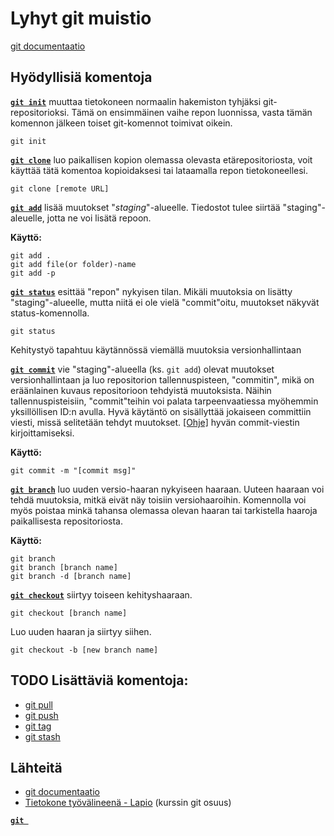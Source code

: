# Lyhyt git muistio
[git documentaatio](https://git-scm.com/docs/)


## Hyödyllisiä komentoja

**[`git init`](https://git-scm.com/docs/git-init)** muuttaa tietokoneen normaalin hakemiston tyhjäksi git-repositorioksi. Tämä on ensimmäinen vaihe repon luonnissa, vasta tämän komennon jälkeen toiset git-komennot toimivat oikein.

```
git init
```

**[`git clone`](https://git-scm.com/docs/git-clone)** luo paikallisen kopion olemassa olevasta etärepositoriosta, voit käyttää tätä komentoa kopioidaksesi tai lataamalla repon tietokoneellesi.


```
git clone [remote URL]
```

**[`git add`](https://git-scm.com/docs/git-add)** lisää muutokset "*staging*"-alueelle. Tiedostot tulee siirtää "staging"-aleuelle, jotta ne voi lisätä repoon.
  
**Käyttö:**
```
git add .
git add file(or folder)-name
git add -p
```

**[`git status`](https://git-scm.com/docs/git-status)** esittää "repon" nykyisen tilan. Mikäli muutoksia on lisätty "staging"-alueelle, mutta niitä ei ole vielä "commit"oitu, muutokset näkyvät status-komennolla. 

```
git status
```

Kehitystyö tapahtuu käytännössä viemällä muutoksia versionhallintaan 


**[`git commit`](https://git-scm.com/docs/git-commit)** vie "staging"-alueella (ks. `git add`) olevat muutokset versionhallintaan ja luo repositorion tallennuspisteen, "commitin", mikä on eräänlainen kuvaus repositorioon tehdyistä muutoksista. Näihin tallennuspisteisiin, "commit"teihin voi palata tarpeenvaatiessa myöhemmin yksillöllisen ID:n avulla. Hyvä käytäntö on sisällyttää jokaiseen committiin viesti, missä selitetään tehdyt muutokset. [[Ohje]](https://github.com/erlang/otp/wiki/writing-good-commit-messages) hyvän commit-viestin kirjoittamiseksi.

**Käyttö:**
```
git commit -m "[commit msg]"
```

**[`git branch`](https://git-scm.com/docs/git-branch)** luo uuden versio-haaran nykyiseen haaraan. Uuteen haaraan voi tehdä muutoksia, mitkä eivät näy toisiin versiohaaroihin. Komennolla voi myös poistaa minkä tahansa olemassa olevan haaran tai tarkistella haaroja paikallisesta repositoriosta.

**Käyttö:**
```
git branch
git branch [branch name]
git branch -d [branch name]
```

**[`git checkout`](https://git-scm.com/docs/git-checkout)** siirtyy toiseen kehityshaaraan.


```
git checkout [branch name]

```
Luo uuden haaran ja siirtyy siihen.
```
git checkout -b [new branch name]
```


## TODO Lisättäviä komentoja:
- [git pull](https://git-scm.com/docs/git-pull)
- [git push](https://git-scm.com/docs/git-push)
- [git tag]()
- [git stash]() 

## Lähteitä
- [git documentaatio](https://git-scm.com/docs/)
- [Tietokone työvälineenä - Lapio](https://tkt-lapio.github.io/git/) (kurssin git osuus)

<link https://dzone.com/articles/top-20-git-commands-with-examples>
<link https://vm.utu.fi/document/fi_pieni-git-opas.pdf>

 **[`git `]()**
